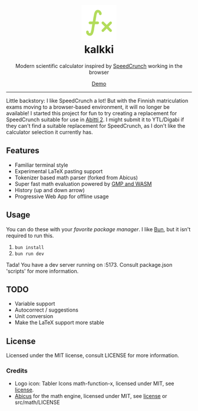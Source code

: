 <h1 align="center">
  <img src="/public/kalkki.svg" height="96" width="96">
  <div>kalkki</div>
</h1>

<div align="center">
  <p>Modern scientific calculator inspired by <a href="https://speedcrunch.org">SpeedCrunch</a> working in the browser</p>
  <p><a href="https://kalkki.raikas.dev">Demo</a></p>
</div>

---
Little backstory: I like SpeedCrunch a lot! But with the Finnish matriculation exams moving to a browser-based environment, it will no longer be available! I started this project for fun to try creating a replacement for SpeedCrunch suitable for use in [Abitti 2](https://abitti.net/abitti-2-apps.html). I might submit it to YTL/Digabi if they can't find a suitable replacement for SpeedCrunch, as I don't like the calculator selection it currently has.

## Features

- Familiar terminal style
- Experimental LaTeX pasting support
- Tokenizer based math parser (forked from Abicus)
- Super fast math evaluation powered by [GMP and WASM](https://github.com/Daninet/gmp-wasm)
- History (up and down arrow)
- Progressive Web App for offline usage

## Usage

You can do these with your *favorite package manager*. I like [Bun](https://bun.sh), but it isn't required to run this.

1. `bun install`
2. `bun run dev`

Tada! You have a dev server running on :5173. Consult package.json 'scripts' for more information.

## TODO

- Variable support
- Autocorrect / suggestions
- Unit conversion
- Make the LaTeX support more stable

## License

Licensed under the MIT license, consult LICENSE for more information.

### Credits

- Logo icon: Tabler Icons math-function-x, licensed under MIT, see [license](https://tabler.io/license).
- [Abicus](https://github.com/digabi/abicus) for the math engine, licensed under MIT, see [license](https://github.com/digabi/abicus/blob/master/LICENCE.md) or src/math/LICENSE
